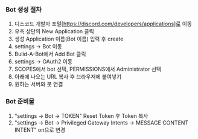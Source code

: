 ### Bot 생성 절차
1. 디스코드 개발자 포털[https://discord.com/developers/applications]로 이동
2. 우측 상단의 New Application 클릭
3. 생성 Application 이름(Bot 이름) 입력 후 create
3. settings -> Bot 이동
4. Bulid-A-Bot에서 Add Bot 클릭
5. settings -> OAuth2 이동
6. SCOPES에서 bot 선택, PERMISSIONS에서 Administrator 선택
7. 아래에 나오는 URL 복사 후 브라우저에 붙여넣기
8. 원하는 서버와 봇 연결

### Bot 준비물
1. "settings -> Bot -> TOKEN" Reset Token 후 Token 복사
2. "settings -> Bot -> Privileged Gateway Intents -> MESSAGE CONTENT INTENT" on으로 변경
